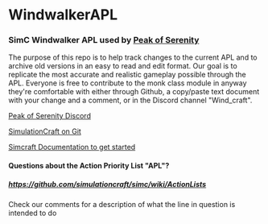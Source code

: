 # WindwalkerAPL
### SimC Windwalker APL used by [Peak of Serenity](http://peakofserenity.com/windwalker/)
The purpose of this repo is to help track changes to the current APL and to archive old versions in an easy to read and edit format. Our goal is to replicate the most accurate and realistic gameplay possible through the APL. Everyone is free to contribute to the monk class module in anyway they're comfortable with either through Github, a copy/paste text document with your change and a comment, or in the Discord channel "Wind_craft".

[Peak of Serenity Discord](https://discord.gg/sdhtYX4/)

[SimulationCraft on Git](https://github.com/simulationcraft/)

[Simcraft Documentation to get started](https://github.com/simulationcraft/simc/wiki/)




#### Questions about the Action Priority List "APL"? 
##### https://github.com/simulationcraft/simc/wiki/ActionLists
Check our comments for a description of what the line in question is intended to do
